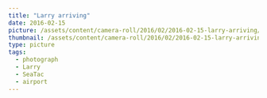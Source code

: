 ```yaml
---
title: "Larry arriving"
date: 2016-02-15
picture: /assets/content/camera-roll/2016/02/2016-02-15-larry-arriving/20160215_005920401_iOS.jpg
thumbnail: /assets/content/camera-roll/2016/02/2016-02-15-larry-arriving/20160215_005920401_iOS-thumbnail.jpg
type: picture
tags:
  - photograph
  - Larry
  - SeaTac
  - airport
---
```


